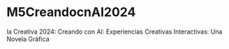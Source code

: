 # M5CreandocnAI2024
Ia Creativa 2024: Creando con AI: Experiencias Creativas Interactivas: Una Novela Gráfica

